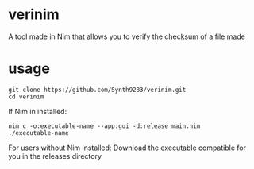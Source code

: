 # verinim
A tool made in Nim that allows you to verify the checksum of a file made
# usage
```
git clone https://github.com/Synth9283/verinim.git
cd verinim
```
If Nim in installed:
```
nim c -o:executable-name --app:gui -d:release main.nim
./executable-name
```
For users without Nim installed:
    Download the executable compatible for you in the releases directory
